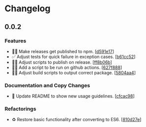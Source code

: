 # Changelog

<a name="0.0.2"></a>
## 0.0.2

### Features

- 👷‍♂️ Make releases get published to npm. [[d591e17](https://github.com/foamfactory/test-sshdng/commit/d591e17ddd59a76430cf4820a83eeddef4d0baf7)]
- ✅ Adjust tests for quick failure in exception cases. [[b61cc52](https://github.com/foamfactory/test-sshdng/commit/b61cc52e72a3a80113342b7b24a4049166d305e1)]
- 👷‍♂️ Adjust scripts to publish on release. [[ff8b06b](https://github.com/foamfactory/test-sshdng/commit/ff8b06b30a2a52ea451e94329e4174f8513ed8de)]
- 👷‍♂️ Add a script to be run on github actions. [[627f888](https://github.com/foamfactory/test-sshdng/commit/627f888da876d3ba21b87f8603848b8462ececa8)]
- 👷‍♂️ Adjust build scripts to output correct package. [[5804aa4](https://github.com/foamfactory/test-sshdng/commit/5804aa44ce7fec6af5a51cb216d216226145638c)]

### Documentation and Copy Changes

- 📖 Update README to show new usage guidelines. [[cfcac98](https://github.com/foamfactory/test-sshdng/commit/cfcac9864167d8138e8d93e459deb8411bfd1baf)]

### Refactorings

- ♻️ Restore basic functionality after converting to ES6. [[810d27e](https://github.com/foamfactory/test-sshdng/commit/810d27e9da7fecbf4ac1e79618108e36cc4a72fb)]
